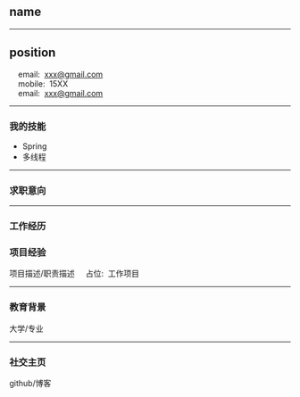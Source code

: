 ## <b> name </b>
---
## <b> position </b>
<!-- 邮箱/手机号/工作年限和职位 -->
&nbsp;&nbsp;&nbsp;&nbsp;email:&nbsp;&nbsp;xxx@gmail.com  </br>
&nbsp;&nbsp;&nbsp;&nbsp;mobile:&nbsp;&nbsp;15XX           </br>
&nbsp;&nbsp;&nbsp;&nbsp;email:&nbsp;&nbsp;xxx@gmail.com   </br>

---
### <b>我的技能 </b>
<!-- 数据库/开发语言/测试工具/测试类型 -->
- Spring
- 多线程
  
--- 
### <b>求职意向</b>
<!-- 到岗时间/期望薪水/行业/目标技能 -->

--- 
### <b>工作经历</b>
<!-- 公司/工作时间/工作描述/主要业绩 -->

### 项目经验
项目描述/职责描述
 &nbsp;&nbsp;&nbsp;&nbsp;占位:&nbsp;&nbsp;工作项目  </br>

---
### 教育背景
大学/专业

---
### 社交主页
github/博客